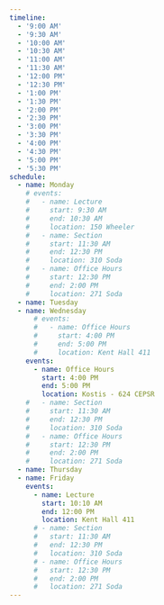 ```yaml
---
timeline:
  - '9:00 AM'
  - '9:30 AM'
  - '10:00 AM'
  - '10:30 AM'
  - '11:00 AM'
  - '11:30 AM'
  - '12:00 PM'
  - '12:30 PM'
  - '1:00 PM'
  - '1:30 PM'
  - '2:00 PM'
  - '2:30 PM'
  - '3:00 PM'
  - '3:30 PM'
  - '4:00 PM'
  - '4:30 PM'
  - '5:00 PM'
  - '5:30 PM'
schedule:
  - name: Monday
    # events:
    #   - name: Lecture
    #     start: 9:30 AM
    #     end: 10:30 AM
    #     location: 150 Wheeler
    #   - name: Section
    #     start: 11:30 AM
    #     end: 12:30 PM
    #     location: 310 Soda
    #   - name: Office Hours
    #     start: 12:30 PM
    #     end: 2:00 PM
    #     location: 271 Soda
  - name: Tuesday
  - name: Wednesday
      # events:
      #   - name: Office Hours
      #     start: 4:00 PM
      #     end: 5:00 PM
      #     location: Kent Hall 411
    events:
      - name: Office Hours
        start: 4:00 PM
        end: 5:00 PM
        location: Kostis - 624 CEPSR
    #   - name: Section
    #     start: 11:30 AM
    #     end: 12:30 PM
    #     location: 310 Soda
    #   - name: Office Hours
    #     start: 12:30 PM
    #     end: 2:00 PM
    #     location: 271 Soda
  - name: Thursday
  - name: Friday
    events:
      - name: Lecture
        start: 10:10 AM
        end: 12:00 PM
        location: Kent Hall 411 
      # - name: Section
      #   start: 11:30 AM
      #   end: 12:30 PM
      #   location: 310 Soda
      # - name: Office Hours
      #   start: 12:30 PM
      #   end: 2:00 PM
      #   location: 271 Soda
---
```

